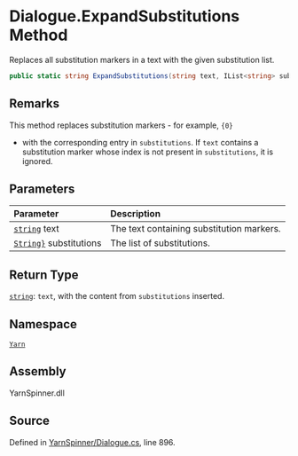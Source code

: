<!-- This file was generated by a tool. Do not edit this file by hand. -->

# Dialogue.ExpandSubstitutions Method

Replaces all substitution markers in a text with the given
substitution list.


```csharp
public static string ExpandSubstitutions(string text, IList<string> substitutions)
```
## Remarks

This method replaces substitution markers - for example, `{0}`
- with the corresponding entry in <code data-dev-comment-type="paramref" class="paramref">substitutions</code>. If <code data-dev-comment-type="paramref" class="paramref">text</code> contains a
substitution marker whose index is not present in <code data-dev-comment-type="paramref" class="paramref">substitutions</code>, it is ignored.


## Parameters
|Parameter|Description|
|:---|:---|
|[`string`](https://docs.microsoft.com/dotnet/api/System.String) text|The text containing substitution markers.|
|[`String}`](https://docs.microsoft.com/dotnet/api/System.Collections.Generic.IList{System.String}) substitutions|The list of substitutions.|
## Return Type
[`string`](https://docs.microsoft.com/dotnet/api/System.String): <code data-dev-comment-type="paramref" class="paramref">text</code>, with the content from
<code data-dev-comment-type="paramref" class="paramref">substitutions</code> inserted.



## Namespace
[`Yarn`](/api/csharp/yarn/README.md)

## Assembly
YarnSpinner.dll

## Source
Defined in [YarnSpinner/Dialogue.cs](https://github.com/YarnSpinnerTool/YarnSpinner//blob/develop/YarnSpinner/Dialogue.cs#L896), line 896.
